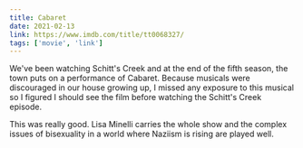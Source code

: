 ```yaml
---
title: Cabaret
date: 2021-02-13
link: https://www.imdb.com/title/tt0068327/
tags: ['movie', 'link']
---
```

We've been watching Schitt's Creek and at the end of the fifth season, the town puts on a performance of
Cabaret. Because musicals were discouraged in our house growing up, I missed any exposure to this musical
so I figured I should see the film before watching the Schitt's Creek episode.

This was really good. Lisa Minelli carries the whole show and the complex issues of bisexuality in a world
where Naziism is rising are played well.

